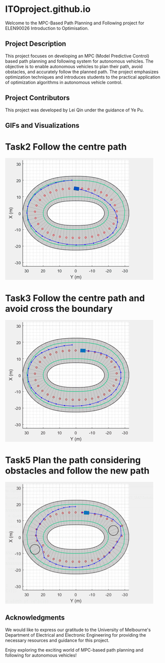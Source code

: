 # ITOproject.github.io
Welcome to the MPC-Based Path Planning and Following project for ELEN90026 Introduction to Optimisation.

## Project Description
This project focuses on developing an MPC (Model Predictive Control) based path planning and following system for autonomous vehicles. The objective is to enable autonomous vehicles to plan their path, avoid obstacles, and accurately follow the planned path. The project emphasizes optimization techniques and introduces students to the practical application of optimization algorithms in autonomous vehicle control.

## Project Contributors
This project was developed by Lei Qin under the guidance of Ye Pu.

## GIFs and Visualizations
# Task2 Follow the centre path
![Task2_Question3](Task2_Question3_Sol.gif)
# Task3 Follow the centre path and avoid cross the boundary
![Task3_Question4](Task3_Question4_Sol.gif)
# Task5 Plan the path considering obstacles and follow the new path
![Task5](Task5_Sol.gif)

## Acknowledgments
We would like to express our gratitude to the University of Melbourne's Department of Electrical and Electronic Engineering for providing the necessary resources and guidance for this project.

Enjoy exploring the exciting world of MPC-based path planning and following for autonomous vehicles!

